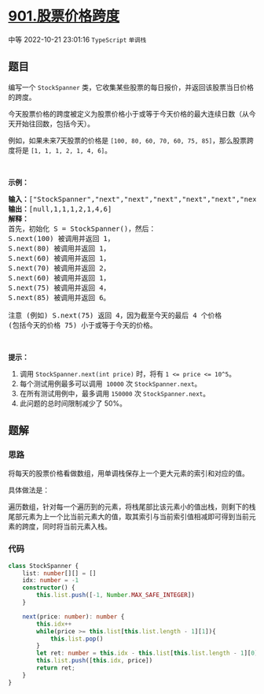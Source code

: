 # [901.股票价格跨度](https://leetcode.cn/problems/online-stock-span)
<span class="diff diff-medium">中等</span>
2022-10-21 23:01:16 `TypeScript` `单调栈`
## 题目
<p>编写一个 <code>StockSpanner</code> 类，它收集某些股票的每日报价，并返回该股票当日价格的跨度。</p>

<p>今天股票价格的跨度被定义为股票价格小于或等于今天价格的最大连续日数（从今天开始往回数，包括今天）。</p>

<p>例如，如果未来7天股票的价格是 <code>[100, 80, 60, 70, 60, 75, 85]</code>，那么股票跨度将是 <code>[1, 1, 1, 2, 1, 4, 6]</code>。</p>

<p>&nbsp;</p>

<p><strong>示例：</strong></p>

<pre><strong>输入：</strong>[&quot;StockSpanner&quot;,&quot;next&quot;,&quot;next&quot;,&quot;next&quot;,&quot;next&quot;,&quot;next&quot;,&quot;next&quot;,&quot;next&quot;], [[],[100],[80],[60],[70],[60],[75],[85]]
<strong>输出：</strong>[null,1,1,1,2,1,4,6]
<strong>解释：</strong>
首先，初始化 S = StockSpanner()，然后：
S.next(100) 被调用并返回 1，
S.next(80) 被调用并返回 1，
S.next(60) 被调用并返回 1，
S.next(70) 被调用并返回 2，
S.next(60) 被调用并返回 1，
S.next(75) 被调用并返回 4，
S.next(85) 被调用并返回 6。

注意 (例如) S.next(75) 返回 4，因为截至今天的最后 4 个价格
(包括今天的价格 75) 小于或等于今天的价格。
</pre>

<p>&nbsp;</p>

<p><strong>提示：</strong></p>

<ol>
  <li>调用&nbsp;<code>StockSpanner.next(int price)</code>&nbsp;时，将有&nbsp;<code>1 &lt;= price &lt;= 10^5</code>。</li>
  <li>每个测试用例最多可以调用&nbsp; <code>10000</code> 次 <code>StockSpanner.next</code>。</li>
  <li>在所有测试用例中，最多调用&nbsp;<code>150000</code>&nbsp;次&nbsp;<code>StockSpanner.next</code>。</li>
  <li>此问题的总时间限制减少了 50%。</li>
</ol>


## 题解
### 思路
将每天的股票价格看做数组，用单调栈保存上一个更大元素的索引和对应的值。

具体做法是：

遍历数组，针对每一个遍历到的元素，将栈尾部比该元素小的值出栈，则剩下的栈尾部元素为上一个比当前元素大的值，取其索引与当前索引值相减即可得到当前元素的跨度，同时将当前元素入栈。

### 代码
```typescript
class StockSpanner {
    list: number[][] = []
    idx: number = -1
    constructor() {
        this.list.push([-1, Number.MAX_SAFE_INTEGER])
    }

    next(price: number): number {
        this.idx++
        while(price >= this.list[this.list.length - 1][1]){
            this.list.pop()
        }
        let ret: number = this.idx - this.list[this.list.length - 1][0]
        this.list.push([this.idx, price])
        return ret;
    }
}
```
